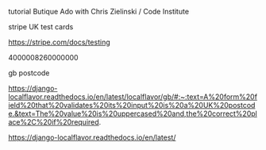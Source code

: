 tutorial Butique Ado with Chris Zielinski / Code Institute

stripe UK test cards

https://stripe.com/docs/testing

4000008260000000

gb postcode

https://django-localflavor.readthedocs.io/en/latest/localflavor/gb/#:~:text=A%20form%20field%20that%20validates%20its%20input%20is%20a%20UK%20postcode.&text=The%20value%20is%20uppercased%20and,the%20correct%20place%2C%20if%20required.

https://django-localflavor.readthedocs.io/en/latest/